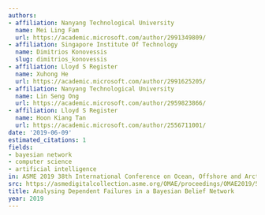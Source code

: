 ```yaml
---
authors:
- affiliation: Nanyang Technological University
  name: Mei Ling Fam
  url: https://academic.microsoft.com/author/2991349809/
- affiliation: Singapore Institute Of Technology
  name: Dimitrios Konovessis
  slug: dimitrios_konovessis
- affiliation: Lloyd S Register
  name: Xuhong He
  url: https://academic.microsoft.com/author/2991625205/
- affiliation: Nanyang Technological University
  name: Lin Seng Ong
  url: https://academic.microsoft.com/author/2959823866/
- affiliation: Lloyd S Register
  name: Hoon Kiang Tan
  url: https://academic.microsoft.com/author/2556711001/
date: '2019-06-09'
estimated_citations: 1
fields:
- bayesian network
- computer science
- artificial intelligence
in: ASME 2019 38th International Conference on Ocean, Offshore and Arctic Engineering
src: https://asmedigitalcollection.asme.org/OMAE/proceedings/OMAE2019/58783/V003T02A078/1067730
title: Analysing Dependent Failures in a Bayesian Belief Network
year: 2019
---
```

